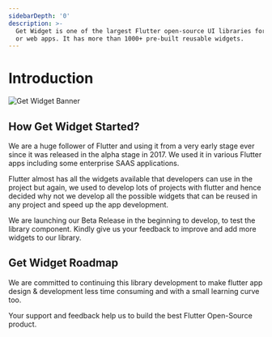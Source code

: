 ```yaml
---
sidebarDepth: '0'
description: >-
  Get Widget is one of the largest Flutter open-source UI libraries for mobile
  or web apps. It has more than 1000+ pre-built reusable widgets.
---
```


# Introduction

![Get Widget Banner](https://ik.imagekit.io/ionicfirebaseapp/link_share_09Z-pS6_Fm.png)

## How Get Widget Started?

We are a huge follower of Flutter and using it from a very early stage ever since it was released in the alpha stage in 2017. We used it in various Flutter apps including some enterprise SAAS applications.

Flutter almost has all the widgets available that developers can use in the project but again, we used to develop lots of projects with flutter and hence decided why not we develop all the possible widgets that can be reused in any project and speed up the app development.

We are launching our Beta Release in the beginning to develop, to test the library component. Kindly give us your feedback to improve and add more widgets to our library.

## Get Widget Roadmap

We are committed to continuing this library development to make flutter app design & development less time consuming and with a small learning curve too.

Your support and feedback help us to build the best Flutter Open-Source product.


